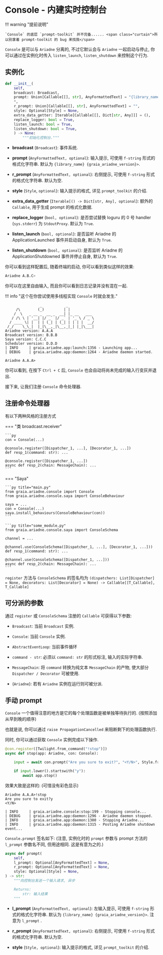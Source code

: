 # Console - 内建实时控制台

!!! warning "提前说明"

    `Console` 的底层 `prompt-toolkit` 并不完备...... <span class="curtain">所以别拿着 prompt-toolkit 的 bug 来找我</span>

`Console` 是可以与 `Ariadne` 分离的, 不过它默认会与 `Ariadne` 一起启动与停止,
你可以通过在实例化时传入 `listen_launch`, `listen_shutdown` 来控制这个行为.

## 实例化

```py
def __init__(
    self,
    broadcast: Broadcast,
    prompt: Union[Callable[[], str], AnyFormattedText] = "{library_name} {graia_ariadne_version}>",
    *,
    r_prompt: Union[Callable[[], str], AnyFormattedText] = "",
    style: Optional[Style] = None,
    extra_data_getter: Iterable[Callable[[], Dict[str, Any]]] = (),
    replace_logger: bool = True,
    listen_launch: bool = True,
    listen_shutdown: bool = True,
    ) -> None:
        """初始化控制台."""
```


- **broadcast** (`Broadcast`): 事件系统.

- **prompt** (`AnyFormattedText, optional`): 输入提示, 可使用 `f-string` 形式的格式化字符串.
默认为 `{library_name} {graia_ariadne_version}>`.

- **r_prompt** (`AnyFormattedText, optional`): 右侧提示, 可使用 `f-string` 形式的格式化字符串. 默认为空.

- **style** (`Style`, `optional`): 输入提示的格式, 详见 `prompt_toolkit` 的介绍.

- **extra_data_getter** (`Iterable[() -> Dict[str, Any], optional`): 额外的 `Callable`, 用于生成 prompt 的格式化数据.

- **replace_logger** (`bool, optional`): 是否尝试替换 loguru 的 0 号 handler (`sys.stderr`) 为 `StdoutProxy`. 默认为 `True`.

- **listen_launch** (`bool, optional`): 是否监听 Ariadne 的 ApplicationLaunched 事件并启动自身, 默认为 `True`.

- **listen_shutdown** (`bool, optional`): 是否监听 Ariadne 的 ApplicationShutdowned 事件并停止自身, 默认为 `True`.

你可以看到这样配置后, 随着终端的启动, 你可以看到类似这样的效果:

```bash
Ariadne A.B.C>
```

你可以在这里自由输入, 而且你可以看到日志记录并没有混在一起.

!!! info "这个在你尝试使用多线程实现 `Console` 时就会发生."

```log
                _           _
     /\        (_)         | |
    /  \   _ __ _  __ _  __| |_ __   ___
   / /\ \ | '__| |/ _` |/ _` | '_ \ / _ \
  / ____ \| |  | | (_| | (_| | | | |  __/
 /_/    \_\_|  |_|\__,_|\__,_|_| |_|\___|
Ariadne version: A.A.A
Broadcast version: B.B.B
Saya version: C.C.C
Scheduler version: D.D.D
| INFO     | graia.ariadne.app:launch:1356 - Launching app...
| DEBUG    | graia.ariadne.app:daemon:1264 - Ariadne daemon started.

Ariadne A.A.A>
```

你可以看到, 在按下 `Ctrl + C` 后, `Console` 也会自动将尚未完成的输入行变灰并退出.

接下来, 让我们注册 `Console` 命令处理器.

## 注册命令处理器

有以下两种风格的注册方式

=== "类 broadcast.receiver"

    ```py
    con = Console(...)

    @console.register([Dispatcher_1, ...], [Decorator_1, ...])
    def resp_1(command: str): ...

    @console.register([Dispatcher_1, ...])
    async def resp_2(chain: MessageChain): ...
    ```

=== "Saya"

    ```py title="main.py"
    from graia.ariadne.console import Console
    from graia.ariadne.console.saya import ConsoleBehaviour

    saya = ...
    con = Console(...)
    saya.install_behaviours(ConsoleBehaviour(con))
    ```

    ```py title="some_module.py"
    from graia.ariadne.console.saya import ConsoleSchema
    
    channel = ...

    @channel.use(ConsoleSchema([Dispatcher_1, ...], [Decorator_1, ...]))
    def resp_1(command: str): ...

    @channel.use(ConsoleSchema([Dispatcher_1, ...]))
    async def resp_2(chain: MessageChain): ...
    ```

`register` 方法与 `ConsoleSchema` 的签名均为 `(dispatchers: List[Dispatcher] = None, decorators: List[Decorator] = None) -> Callable[[T_Callable], T_Callable]`

## 可分派的参数

通过 `register` 或 `ConsoleSchema` 注册的 `Callable` 可获得以下参数:

- `Broadcast`: 当前 `Broadcast` 实例.

- `Console`: 当前 `Console` 实例.

- `AbstractEventLoop`: 当前事件循环

- `command - str`: 必须以 `command: str` 的形式标注, 输入的实际字符串.

- `MessageChain`: 将 `command` 转换为纯文本 `MessageChain` 的产物, 使大部分 `Dispatcher / Decorator` 可被使用.

- (`Ariadne`): 若有 `Ariadne` 实例在运行则可被分派.

## 手动 prompt

`Console` 一个值得注意的地方是它的每个处理函数是被单独等待执行的. (按照添加从早到晚的顺序)

也就是说, 你可以通过 `raise PropagationCancelled` 来阻断剩下的处理函数执行.

同时, 你可以通过获取 `Console` 实例完成以下操作.

```py
@con.register([Twilight.from_command("!stop")])
async def stop(app: Ariadne, con: Console):

    input = await con.prompt("Are you sure to exit?", "<Y/N>", Style.from_dict({...}))

    if input.lower().startswith("y"):
        await app.stop()
```

效果大致是这样的: (<span class="curtain">可惜没有彩色显示</span>)

```log
Ariadne A.A.A>!stop
Are you sure to exit?y                                                   <Y/N>

| INFO     | graia.ariadne.console:stop:199 - Stopping console...
| DEBUG    | graia.ariadne.app:daemon:1296 - Ariadne daemon stopped.
| INFO     | graia.ariadne.app:daemon:1300 - Stopping Ariadne...
| INFO     | graia.ariadne.app:daemon:1315 - Posting Ariadne shutdown event...
```

`Console.prompt` 签名如下: (注意, 实例化时的 `prompt` 参数与 prompt 方法的 `l_prompt` 参数名不同, 但用途相同. 这是有意为之的.)

```py
async def prompt(
    self,
    l_prompt: Optional[AnyFormattedText] = None,
    r_prompt: Optional[AnyFormattedText] = None,
    style: Optional[Style] = None,
) -> str:
    """向控制台发送一个输入请求, 异步

    Returns:
        str: 输入结果
    """
```

- **l_prompt** (`AnyFormattedText, optional`): 左输入提示, 可使用 `f-string` 形式的格式化字符串.
默认为 `{library_name} {graia_ariadne_version}>`. 注意为 `l_prompt` .

- **r_prompt** (`AnyFormattedText, optional`): 右侧提示, 可使用 `f-string` 形式的格式化字符串. 默认为空.

- **style** (`Style, optional`): 输入提示的格式, 详见 `prompt_toolkit` 的介绍.
